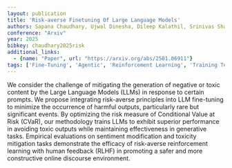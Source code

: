 ```yaml
---
layout: publication
title: 'Risk-averse Finetuning Of Large Language Models'
authors: Sapana Chaudhary, Ujwal Dinesha, Dileep Kalathil, Srinivas Shakkottai
conference: "Arxiv"
year: 2025
bibkey: chaudhary2025risk
additional_links:
  - {name: "Paper", url: "https://arxiv.org/abs/2501.06911"}
tags: ['Fine-Tuning', 'Agentic', 'Reinforcement Learning', 'Training Techniques', 'Pretraining Methods', 'Prompting']
---
```

We consider the challenge of mitigating the generation of negative or toxic
content by the Large Language Models (LLMs) in response to certain prompts. We
propose integrating risk-averse principles into LLM fine-tuning to minimize the
occurrence of harmful outputs, particularly rare but significant events. By
optimizing the risk measure of Conditional Value at Risk (CVaR), our
methodology trains LLMs to exhibit superior performance in avoiding toxic
outputs while maintaining effectiveness in generative tasks. Empirical
evaluations on sentiment modification and toxicity mitigation tasks demonstrate
the efficacy of risk-averse reinforcement learning with human feedback (RLHF)
in promoting a safer and more constructive online discourse environment.

